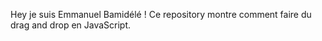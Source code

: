 Hey je suis Emmanuel Bamidélé ! 
Ce repository montre comment faire du drag and drop en JavaScript.
